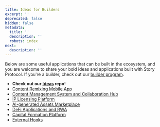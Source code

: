 ```yaml
---
title: Ideas for Builders
excerpt: ''
deprecated: false
hidden: false
metadata:
  title: ''
  description: ''
  robots: index
next:
  description: ''
---
```

Below are some useful applications that can be built in the ecosystem, and you are welcome to share your bold ideas and applications built with Story Protocol. If you're a builder, check out our [builder program](https://www.storyprotocol.xyz/builder-program). 

* **Check out our [Ideas](https://github.com/storyprotocol/ideas)  repo!**
* [Content Remixing Mobile App](doc:content-remixing-mobile-app)
* [Content Management System and Collaboration Hub](doc:content-management-system-and-collaboration-hub)
* [IP Licensing Platform](doc:ip-licensing-platform)
* [AI-generated Assets Marketplace](doc:ai-generated-assets-marketplace)
* [DeFi Applications and RWA](doc:defi-applications-and-rwa)
* [Capital Formation Platform](doc:capital-formation-platform)
* [External Hooks](doc:external-hooks)

#
